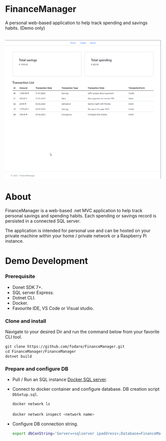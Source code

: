 # FinanceManager

A personal web-based application to help track spending and savings habits. (Demo only)

<br/>

<img src="https://raw.githubusercontent.com/fodare/media/main/FinanceManager/Home.png" alt="App homepage" title="App homepage">

<br/>

# About

FinanceManager is a web-based .net MVC application to help track personal savings and spending habits. Each spending or savings record is persisted in a connected SQL server.

The application is intended for personal use and can be hosted on your private machine within your home / private network or a Raspberry Pi instance.
<br/>

# Demo Development

### Prerequisite

- Donet SDK 7+.
- SQL server Express.
- Dotnet CLI.
- Docker.
- Favourite IDE, VS Code or Visual studio.

### Clone and install

Navigate to your desired Dir and run the command below from your favorite CLI tool.

```
git clone https://github.com/fodare/FinanceManager.git
cd FinanceManager/FinanceManager
dotnet build
```

### Prepare and configure DB

- Pull / Run an SQL instance [Docker SQL server](<https://hub.docker.com/_/microsoft-mssql-server>).
- Connect to docker container and configure database. DB creation script `DbSetup.sql`.

    ```bash
    docker network ls

    docker network inspect <network name>
    ```

- Configure DB connection string.

    ```bash
    export dbConString='Server=<sqlserver ipaddress>;Database=FinanceManagerDb;Trusted_Connection=false;TrustServerCertificate=True;User Id=<db username>;Password=<db password>'
    ```
